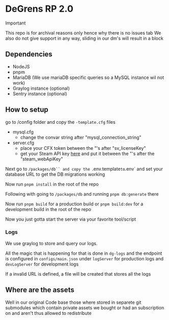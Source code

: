 # DeGrens RP 2.0

> [!IMPORTANT]
> This repo is for archival reasons only hence why there is no issues tab
> We also do not give support in any way, sliding in our dm's will result in a block

## Dependencies

- NodeJS
- pnpm
- MariaDB (We use mariaDB specific queries so a MySQL instance wil not work)
- Graylog instance (optional)
- Sentry instance (optional)

## How to setup

go to /config folder and copy the `-template.cfg` files

- mysql.cfg
  - change the convar string after "mysql_connection_string"
- server.cfg
  - place your CFX token between the "'s after "sv_licenseKey"
  - get your Steam API key [here](https://steamcommunity.com/dev/apikey) and put it between the "'s after the "steam_webApiKey"

Next go to `/packages/db`` and copy the `.env.template`to`.env` and set your database URL to get the DB migrations working

Now run `pnpm install` in the root of the repo

Following with going to `/packages/db` and running `pnpm db:generate` there

Now run `pnpm build` for a production build or `pnpm build:dev` for a development build in the root of the repo

Now you just gotta start the server via your favorite tool/script

### Logs

We use graylog to store and query our logs.

All the magic that is happening for that is done in `dg-logs` and the endpoint is configured in `configs/main.json`
under `logServer` for production logs and `devLogServer` for development logs

If a invalid URL is defined, a file will be created that stores all the logs

## Where are the assets

Well in our original Code base those where stored in separete git submodules which contain private assets we bought or had an subscription on and aren't thus allowed to redistribute

